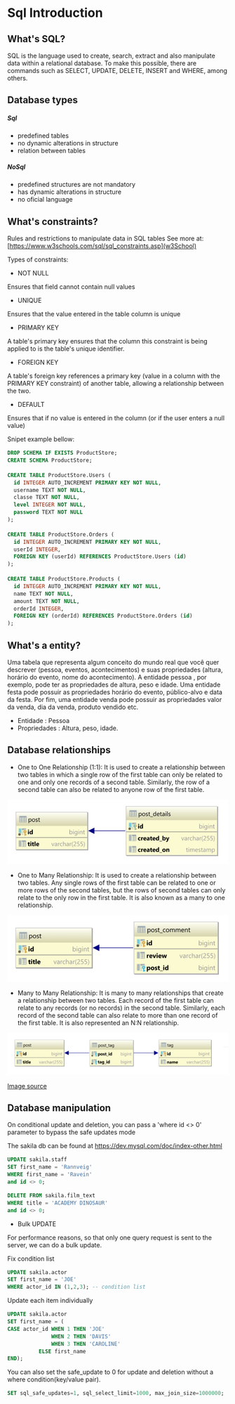 # Sql Introduction

## What's SQL?

SQL is the language used to create, search, extract and also manipulate data within a relational database. To make this possible, there are commands such as SELECT, UPDATE, DELETE, INSERT and WHERE, among others.

## Database types

##### Sql

- predefined tables
- no dynamic alterations in structure
- relation between tables

##### NoSql

- predefined structures are not mandatory
- has dynamic alterations in structure
- no oficial language

## What's constraints?

Rules and restrictions to manipulate data in SQL tables
See more at: [https://www.w3schools.com/sql/sql_constraints.asp](w3School)

Types of constraints:

- NOT NULL 

Ensures that field cannot contain null values

- UNIQUE 

Ensures that the value entered in the table  column is unique

- PRIMARY KEY 

A table's primary key ensures that the column this constraint is being applied to is the table's unique identifier.

- FOREIGN KEY

A table's foreign key references a primary key (value in a column with the PRIMARY KEY constraint) of another table, allowing a relationship between the two.

- DEFAULT

Ensures that if no value is entered in the column (or if the user enters a null value)

Snipet example bellow:

```sql  
DROP SCHEMA IF EXISTS ProductStore;
CREATE SCHEMA ProductStore;

CREATE TABLE ProductStore.Users (
  id INTEGER AUTO_INCREMENT PRIMARY KEY NOT NULL,
  username TEXT NOT NULL,
  classe TEXT NOT NULL,
  level INTEGER NOT NULL,
  password TEXT NOT NULL
);

CREATE TABLE ProductStore.Orders (
  id INTEGER AUTO_INCREMENT PRIMARY KEY NOT NULL,
  userId INTEGER,
  FOREIGN KEY (userId) REFERENCES ProductStore.Users (id)
);

CREATE TABLE ProductStore.Products (
  id INTEGER AUTO_INCREMENT PRIMARY KEY NOT NULL,
  name TEXT NOT NULL,
  amount TEXT NOT NULL,
  orderId INTEGER,
  FOREIGN KEY (orderId) REFERENCES ProductStore.Orders (id)
);
```
## What's a entity?

Uma tabela que representa algum conceito do mundo real que você quer descrever (pessoa, eventos, acontecimentos) e suas propriedades (altura, horário do evento, nome do acontecimento). A entidade pessoa , por exemplo, pode ter as propriedades de altura, peso e idade. Uma entidade festa pode possuir as propriedades horário do evento, público-alvo e data da festa. Por fim, uma entidade venda pode possuir as propriedades valor da venda, dia da venda, produto vendido etc.
- Entidade : Pessoa
- Propriedades : Altura, peso, idade.

## Database relationships

- One to One Relationship (1:1): 
It is used to create a relationship between two tables in which a single row of the first table can only be related to one and only one records of a second table. Similarly, the row of a second table can also be related to anyone row of the first table.

![image info](pictures/one-to-one.png)


- One to Many Relationship: 
It is used to create a relationship between two tables. Any single rows of the first table can be related to one or more rows of the second tables, but the rows of second tables can only relate to the only row in the first table. It is also known as a many to one relationship.

![image info](pictures/one-to-many.png)


- Many to Many Relationship: 
It is many to many relationships that create a relationship between two tables. Each record of the first table can relate to any records (or no records) in the second table. Similarly, each record of the second table can also relate to more than one record of the first table. It is also represented an N:N relationship.

![image info](pictures/many-to-many.png)

[Image source](https://vladmihalcea.com/database-table-relationships/)

## Database manipulation

On conditional update and deletion, you can pass a 'where id <> 0' parameter to bypass the safe updates mode

The sakila db can be found at https://dev.mysql.com/doc/index-other.html

```sql
UPDATE sakila.staff
SET first_name = 'Rannveig'
WHERE first_name = 'Ravein'
and id <> 0;
```

```sql
DELETE FROM sakila.film_text
WHERE title = 'ACADEMY DINOSAUR'
and id <> 0;
```

- Bulk UPDATE

For performance reasons, so that only one query request is sent to the server, we can do a bulk update.

Fix condition list
```sql
UPDATE sakila.actor
SET first_name = 'JOE'
WHERE actor_id IN (1,2,3); -- condition list
```

Update each item individually
```sql
UPDATE sakila.actor
SET first_name = (
CASE actor_id WHEN 1 THEN 'JOE' 
              WHEN 2 THEN 'DAVIS' 
              WHEN 3 THEN 'CAROLINE' 
          ELSE first_name  
END);
```
You can also set the safe_update to 0 for update and deletion without a where condition(key/value pair).

```sql
SET sql_safe_updates=1, sql_select_limit=1000, max_join_size=1000000;
```






